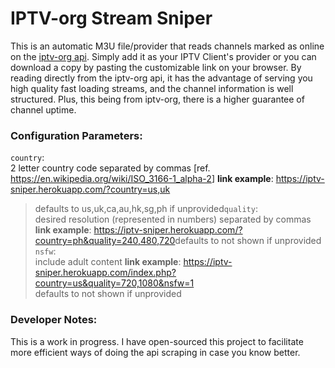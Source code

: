 # IPTV-org Stream Sniper

This is an automatic M3U file/provider that reads channels marked as online on the [iptv-org api](https://github.com/iptv-org/api). Simply add it as your IPTV Client's provider or you can download a copy by pasting the customizable link on your browser. By reading directly from the iptv-org api, it has the advantage of serving you high quality fast loading streams, and the channel information is well structured. Plus, this being from iptv-org, there is a higher guarantee of channel uptime.

### Configuration Parameters:
`country`:  
2 letter country code separated by commas [ref. <https://en.wikipedia.org/wiki/ISO_3166-1_alpha-2>]
   **link example**: <https://iptv-sniper.herokuapp.com/?country=us,uk​>  
   >defaults to us,uk,ca,au,hk,sg,ph if unprovided​
`quality`:  
desired resolution (represented in numbers) separated by commas  
   **link example**: <https://iptv-sniper.herokuapp.com/?country=ph&quality=240,480,720​>
   >defaults to not shown if unprovided​
`nsfw`:  
include adult content
   **link example**: <https://iptv-sniper.herokuapp.com/index.php?country=us&quality=720,1080&nsfw=1​>  
   >defaults to not shown if unprovided​

### Developer Notes:
This is a work in progress. I have open-sourced this project to facilitate more efficient ways of doing the api scraping in case you know better.